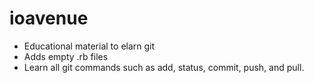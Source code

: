 # ioavenue

* Educational material to elarn git
* Adds empty .rb files
* Learn all git commands such as add, status, commit, push, and pull.
